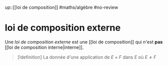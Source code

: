 up::[[loi de composition]]
#maths/algèbre #no-review 
# loi de composition externe
Une _loi de composition externe_ est une [[loi de composition]] qui n'est **pas** [[loi de composition interne|interne]].

> [!definition]
> La donnée d'une application de $E \times F$ dans $E$ où $E \neq F$

